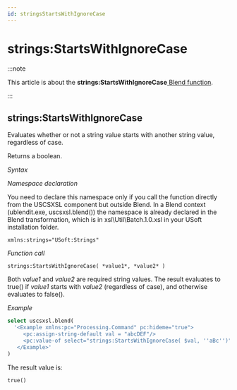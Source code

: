 ```yaml
---
id: stringsStartsWithIgnoreCase
---
```


# strings:StartsWithIgnoreCase




:::note

This article is about the **strings:StartsWithIgnoreCase**[ Blend function](/Repositories/Blend_functions).

:::

## **strings:StartsWithIgnoreCase**

Evaluates whether or not a string value starts with another string value, regardless of case.

Returns a boolean.

*Syntax*

*Namespace declaration*

You need to declare this namespace only if you call the function directly from the USCSXSL component but outside Blend. In a Blend context (ublendit.exe, uscsxsl.blend()) the namespace is already declared in the Blend transformation, which is in xsl\\Util\\Batch.1.0.xsl in your USoft installation folder.

```
xmlns:strings="USoft:Strings"
```

*Function call*

```
strings:StartsWithIgnoreCase( *value1*, *value2* )
```

Both *value1* and *value2* are required string values. The result evaluates to true() if *value1* starts with *value2* (regardless of case), and otherwise evaluates to false().

*Example*

```sql
select uscsxsl.blend(
  '<Example xmlns:pc="Processing.Command" pc:hideme="true">
     <pc:assign-string-default val = "abcDEF"/>
     <pc:value-of select="strings:StartsWithIgnoreCase( $val, ''aBc'')"/>
   </Example>'
)
```

The result value is:

```
true()
```

 